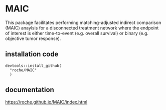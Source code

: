 # MAIC

This package facilitates performing matching-adjusted indirect comparison (MAIC) anaylsis for a disconnected treatment network where the endpoint of interest is either time-to-event (e.g. overall survival) or binary (e.g. objective tumor response).

## installation code
```
devtools::install_github(
  "roche/MAIC"
  )
```

## documentation

https://roche.github.io/MAIC/index.html
